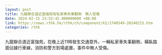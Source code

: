 ```yaml
---
layout: post
title: 九龍聯合道近富強苑有私家車失事翻側　無人受傷
date: 2024-02-15 23:52:42.000000000 +08:00
link: https://news.rthk.hk/rthk/ch/component/k2/1740549-20240215.htm
categories: rthk
---
```


九龍聯合道近富強苑，在晚上近11時發生交通意外，一輛私家車失事翻側，橫臥路面佔據行車線，消防和警方到場處置，事件中無人受傷。
